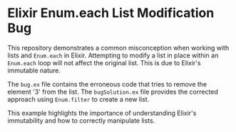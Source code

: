 # Elixir Enum.each List Modification Bug
This repository demonstrates a common misconception when working with lists and `Enum.each` in Elixir.  Attempting to modify a list in place within an `Enum.each` loop will not affect the original list.  This is due to Elixir's immutable nature.

The `bug.ex` file contains the erroneous code that tries to remove the element '3' from the list. The `bugSolution.ex` file provides the corrected approach using `Enum.filter` to create a new list.

This example highlights the importance of understanding Elixir's immutability and how to correctly manipulate lists.